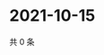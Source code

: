 # 2021-10-15

共 0 条

<!-- BEGIN WEIBO -->
<!-- 最后更新时间 Fri Oct 15 2021 20:13:12 GMT+0800 (China Standard Time) -->

<!-- END WEIBO -->

